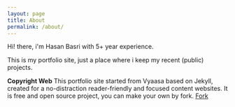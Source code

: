 ```yaml
---
layout: page
title: About
permalink: /about/
---
```


Hi! there, i'm Hasan Basri with 5+ year experience.

This is my portfolio site, just a place where i keep my recent (public) projects.  


**Copyright Web**
This portfolio site started from Vyaasa based on Jekyll, created for a no-distraction reader-friendly and focused content websites. It is free and open source project, you can make your own by fork.
<a class="github-button" href="https://github.com/creatorb/creatorb.github.io/fork" data-icon="octicon-repo-forked" aria-label="Fork creatorb/creatorb.github.io on GitHub">Fork</a>
<script async defer src="https://buttons.github.io/buttons.js"></script>
<!--stackedit_data:
eyJoaXN0b3J5IjpbLTU0NTE2NjY1MiwtMTEyNjc4NTc2Ml19
-->